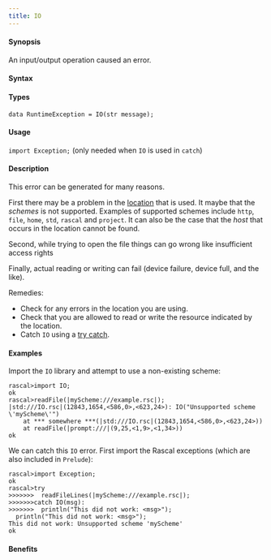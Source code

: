 ```yaml
---
title: IO
---
```


#### Synopsis

An input/output operation caused an error.

#### Syntax

#### Types

`data RuntimeException = IO(str message);`
       
#### Usage

`import Exception;` (only needed when `IO` is used in `catch`)

#### Description

This error can be generated for many reasons.

First there may be a problem in the [location](/docs/Rascal/Expressions/Values/Location) that is used.
It maybe that the _schemes_ is not supported.
Examples of supported schemes include `http`, `file`, `home`, `std`, `rascal` and `project`.
It can also be the case that the _host_ that occurs in the location cannot be found.

Second, while trying to open the file things can go wrong like insufficient access rights

Finally, actual reading or writing can fail (device failure, device full, and the like).

Remedies:

*  Check for any errors in the location you are using.
*  Check that you are allowed to read or write the resource indicated by the location.
*  Catch `IO` using a [try catch](/docs/Rascal/Statements/TryCatch).

#### Examples

Import the `IO` library and attempt to use a non-existing scheme:

```rascal-shell
rascal>import IO;
ok
rascal>readFile(|myScheme:///example.rsc|);
|std:///IO.rsc|(12843,1654,<586,0>,<623,24>): IO("Unsupported scheme \'myScheme\'")
	at *** somewhere ***(|std:///IO.rsc|(12843,1654,<586,0>,<623,24>))
	at readFile(|prompt:///|(9,25,<1,9>,<1,34>))
ok
```
We can catch this `IO` error. First import the Rascal exceptions (which are also included in `Prelude`):

```rascal-shell
rascal>import Exception;
ok
rascal>try 
>>>>>>>  readFileLines(|myScheme:///example.rsc|); 
>>>>>>>catch IO(msg): 
>>>>>>>  println("This did not work: <msg>");
  println("This did not work: <msg>");
This did not work: Unsupported scheme 'myScheme'
ok
```

#### Benefits


